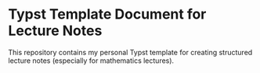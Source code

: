 # Typst Template Document for Lecture Notes

This repository contains my personal Typst template for creating structured lecture notes (especially for mathematics lectures). 